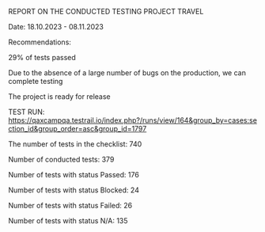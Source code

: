 REPORT ON THE CONDUCTED TESTING PROJECT TRAVEL

Date: 18.10.2023 - 08.11.2023

Recommendations:

29% of tests passed

Due to the absence of a large number of bugs on the production, we can complete testing

The project is ready for release

TEST RUN: https://qaxcampqa.testrail.io/index.php?/runs/view/164&group_by=cases:section_id&group_order=asc&group_id=1797

The number of tests in the checklist: 740

Number of conducted tests:          379

Number of tests with status Passed: 176

Number of tests with status Blocked: 24

Number of tests with status Failed:  26 

Number of tests with status N/A:  135



